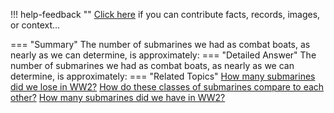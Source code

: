 !!! help-feedback ""
    <a href="/feedback/" data-feedback-link>Click here</a>
    if you can contribute facts, records, images, or context…

<a id="summary"></a>
=== "Summary"
    The number of submarines we had as combat boats, as nearly as we can determine, is approximately:
=== "Detailed Answer"
    The number of submarines we had as combat boats, as nearly as we can determine, is approximately:
=== "Related Topics"
    [How many submarines did we lose in WW2?](how-many-submarines-did-we-lose-in-ww2.md#summary)
    [How do these classes of submarines compare to each other?](how-do-these-classes-of-submarines-compare-to-each-other.md#summary)
    [How many submarines did we have in WW2?](how-many-submarines-did-we-have-in-ww2.md#summary)
